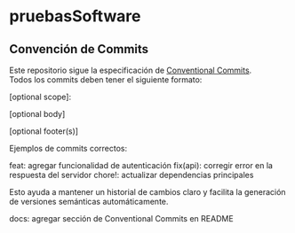 # pruebasSoftware
## Convención de Commits

Este repositorio sigue la especificación de [Conventional Commits](https://www.conventionalcommits.org/en/v1.0.0/#specification).  
Todos los commits deben tener el siguiente formato:


<type>[optional scope]: <description>

[optional body]

[optional footer(s)]


Ejemplos de commits correctos:

feat: agregar funcionalidad de autenticación fix(api): corregir error en la respuesta del servidor chore!: actualizar dependencias principales


Esto ayuda a mantener un historial de cambios claro y facilita la generación de versiones semánticas automáticamente.

docs: agregar sección de Conventional Commits en README
